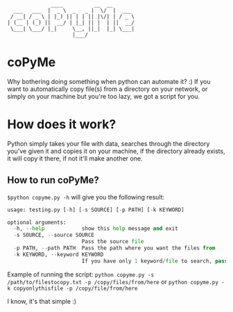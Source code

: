 ```
              ____          __  __       
  ___   ___  |  _ \  _   _ |  \/  |  ___ 
 / __| / _ \ | |_) || | | || |\/| | / _ \
| (__ | (_) ||  __/ | |_| || |  | ||  __/
 \___| \___/ |_|     \__, ||_|  |_| \___|
                     |___/

```
# coPyMe
Why bothering doing something when python can automate it? :) If you want to automatically copy file(s) from a directory on your network, or simply on your machine but you're too lazy, we got a script for you.
# How does it work?
Python simply takes your file with data, searches through the directory you've given it and copies it on your machine, if the directory already exists, it will copy it there, if not it'll make another one. 

## How to run coPyMe?
`$python copyme.py -h` will give you the following result:
```python
usage: testing.py [-h] [-s SOURCE] [-p PATH] [-k KEYWORD]

optional arguments:
  -h, --help            show this help message and exit
  -s SOURCE, --source SOURCE
                        Pass the source file
  -p PATH, --path PATH  Pass the path where you want the files from
  -k KEYWORD, --keyword KEYWORD
                        If you have only 1 keyword/file to search, pass it.
```
Example of running the script:
`python copyme.py -s /path/to/filestocopy.txt -p /copy/files/from/here`
or
`python copyme.py -k copyonlythisfile -p /copy/file/from/here`

I know, it's that simple :)
